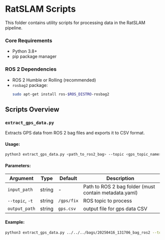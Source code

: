 # RatSLAM Scripts

This folder contains utility scripts for processing data in the RatSLAM pipeline.

### Core Requirements
- Python 3.8+
- pip package manager

### ROS 2 Dependencies
- ROS 2 Humble or Rolling (recommended)
- `rosbag2` package:
  ```bash
  sudo apt-get install ros-$ROS_DISTRO-rosbag2

## Scripts Overview

### `extract_gps_data.py`
Extracts GPS data from ROS 2 bag files and exports it to CSV format.


#### Usage:
```bash
python3 extract_gps_data.py <path_to_ros2_bag> --topic <gps_topic_name> --gps_data <output_csv_path>
```

#### Parameters:
| Argument          | Type    | Default      | Description                                           |
|-------------------|---------|--------------|-------------------------------------------------------|
| `input_path`      | string  | -            | Path to ROS 2 bag folder (must contain metadata.yaml) |
| `--topic`, `-t`   | string  | `/gps/fix`   | ROS topic to process                                  |
| `output_path`     | string  | `gps.csv`    | output file for gps data CSV                          |

#### Example:

```bash
python3 extract_gps_data.py ../../../bags/20250416_131706_bag_ros2 --topic /surveyor/gps_fix --gps_data exported_data/gps.csv
```




